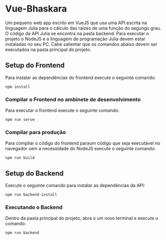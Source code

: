 # Vue-Bhaskara
Um pequeno web app escrito em VueJS que usa uma API escrita na linguagem Julia para o cálculo das raízes de uma função do segungo grau.
O código da API Julia se encontra na pasta backend. Para executar o projeto o NodeJS e a linguagem de programação Julia devem estar instaladas no seu PC.
Cabe salientar que os comandos abaixo devem ser executados na pasta principal do projeto.

## Setup do Frontend
Para instalar as dependências do frontend execute o seguinte comando:
```
npm install
```

### Compilar o Frontend no ambinete de desenvolvimento
Para executar o frontend execute o seguinte comando:
```
npm run serve
```

### Compilar para produção
Para compilar o código do frontend paraum código que seja executável no navegador sem a necessidade do NodeJS execute o seguinte comando:
```
npm run build
```
## Setup do Backend
Execute o seguinte comando para instalar as dependências da API:
```
npm run backend-install
```
### Executando o Backend
Dentro da pasta principal do projeto, abra o um novo terminal e execute o comando:
```
npm run backend
```
